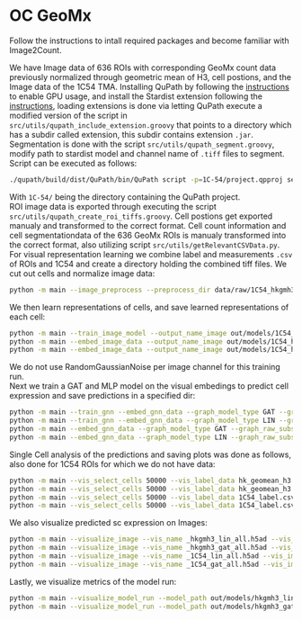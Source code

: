 # OC GeoMx

Follow the instructions to intall required packages and become familiar with Image2Count.  

We have Image data of 636 ROIs with corresponding GeoMx count data previously normalized through geometric mean of H3, cell postions, and the Image data of the 1C54 TMA. Installing QuPath by following the [instructions](https://qupath.readthedocs.io/en/stable/docs/reference/building.html) to enable GPU usage, and install the Stardist extension following the [instructions](https://qupath.readthedocs.io/en/stable/docs/deep/stardist.html), loading extensions is done via letting QuPath execute a modified version of the script in `src/utils/qupath_include_extension.groovy` that points to a directory which has a subdir called extension, this subdir contains extension `.jar`. Segmentation is done with the script `src/utils/qupath_segment.groovy`, modify path to stardist model and channel name of `.tiff` files to segment. Script can be executed as follows:

```sh
./qupath/build/dist/QuPath/bin/QuPath script -p=1C-54/project.qpproj segment.groovy
```

With `1C-54/` being the directory containing the QuPath project.  
ROI image data is exported through executing the script `src/utils/qupath_create_roi_tiffs.groovy`. Cell postions get exported manualy and transformed to the correct format. Cell count information and cell segmentationdata of the 636 GeoMx ROIs is manualy transformed into the correct format, also utilizing script `src/utils/getRelevantCSVData.py`. For visual representation learning we combine label and measurements `.csv` of ROIs and 1C54 and create a directory holding the combined tiff files. We cut out cells and normalize image data:

```sh
python -m main --image_preprocess --preprocess_dir data/raw/1C54_hkgmh3/ --cell_cutout 20 --preprocess_workers 26 
```
We then learn representations of cells, and save learned representations of each cell:
```sh
python -m main --train_image_model --output_name_image out/models/1C54_hkgmh3_image_contrast_18_32_16.pt --embedding_size_image 32 --contrast_size_image 16 --crop_factor 0.2 --resnet_model '18'  --num_workers_image 14 --lr_image 0.1 --epochs_image 100 --warmup_epochs_image 10 --batch_size_image 1024 --image_dir data/raw/1C54_hkgmh3/
python -m main --embed_image_data --output_name_image out/models/1C54_hkgmh3_image_contrast_18_32_16.pt --embedding_size_image 32 --contrast_size_image 16  --resnet_model '18'  --num_workers_image 14 --batch_size_image 1024 --image_dir data/raw/hkgmh3/
python -m main --embed_image_data --output_name_image out/models/1C54_hkgmh3_image_contrast_18_32_16.pt --embedding_size_image 32 --contrast_size_image 16  --resnet_model '18'  --num_workers_image 14 --batch_size_image 1024 --image_dir data/raw/1C54/
```

We do not use RandomGaussianNoise per image channel for this training run.  
Next we train a GAT and MLP model on the visual embedings to predict cell expression and save predictions in a specified dir:

```sh
python -m main --train_gnn --embed_gnn_data --graph_model_type GAT --graph_raw_subset_dir hkgmh3  --train_ratio_graph 0.6 --val_ratio_graph 0.2 --batch_size_graph 64 --epochs_graph 3000 --num_workers_graph 8 --num_node_features 32 --num_embed_features 128 --lr_graph 0.001 --layers_graph 3 --output_name_graph out/models/hkgmh3_gat.pt --output_graph_embed out/hkgmh3_gat/  --graph_label_data hk_geomean_h3.csv --early_stopping_graph 50 --heads_graph 8 --node_dropout 0.0 --edge_dropout 0.3 --seed 44 --data_use_log_graph  
python -m main --train_gnn --embed_gnn_data --graph_model_type LIN --graph_raw_subset_dir hkgmh3  --train_ratio_graph 0.6 --val_ratio_graph 0.2 --batch_size_graph 64 --epochs_graph 3000 --num_workers_graph 8 --num_node_features 256 --num_embed_features 128 --lr_graph 0.001 --layers_graph 6 --output_name_graph out/models/hkgmh3_lin.pt --output_graph_embed out/CRC_1p_lin/  --graph_label_data hk_geomean_h3.csv --early_stopping_graph 50 --node_dropout 0.0 --seed 44 --data_use_log_graph
python -m main --embed_gnn_data --graph_model_type GAT --graph_raw_subset_dir 1C54  --train_ratio_graph 0.6 --val_ratio_graph 0.2 --batch_size_graph 64 --epochs_graph 3000 --num_workers_graph 8 --num_node_features 32 --num_embed_features 128 --lr_graph 0.001 --layers_graph 3 --output_name_graph out/models/1C54_gat.pt --output_graph_embed out/1C54_gat/  --graph_label_data 1C54_label.csv --early_stopping_graph 50 --heads_graph 8 --node_dropout 0.0 --edge_dropout 0.3 --seed 44  
python -m main --embed_gnn_data --graph_model_type LIN --graph_raw_subset_dir 1C54  --train_ratio_graph 0.6 --val_ratio_graph 0.2 --batch_size_graph 64 --epochs_graph 3000 --num_workers_graph 8 --num_node_features 256 --num_embed_features 128 --lr_graph 0.001 --layers_graph 6 --output_name_graph out/models/1C54_lin.pt --output_graph_embed out/1C54_lin/  --graph_label_data 1C54_label.csv --early_stopping_graph 50 --node_dropout 0.0 --seed 44
```

Single Cell analysis of the predictions and saving plots was done as follows, also done for 1C54 ROIs for which we do not have data:

```sh
python -m main --vis_select_cells 50000 --vis_label_data hk_geomean_h3.csv --processed_subset_dir hkgmh3 --figure_dir figures/hkgmh3_gat/ --embed_dir out/hkgmh3_gat/ --vis_name _hkgmh3_gat --visualize_expression  
python -m main --vis_select_cells 50000 --vis_label_data hk_geomean_h3.csv --processed_subset_dir hkgmh3 --figure_dir figures/hkgmh3_lin/ --embed_dir out/hkgmh3_lin/ --vis_name _hkgmh3_lin --visualize_expression
python -m main --vis_select_cells 50000 --vis_label_data 1C54_label.csv --processed_subset_dir 1C54 --figure_dir figures/hkgmh3_gat/1C54/ --embed_dir out/1C54_gat/ --vis_name _1C54_gat --visualize_expression  
python -m main --vis_select_cells 50000 --vis_label_data 1C54_label.csv --processed_subset_dir 1C54 --figure_dir figures/hkgmh3_lin/1C54/ --embed_dir out/1C54_lin/ --vis_name _1C54_lin --visualize_expression
```

We also visualize predicted sc expression on Images:

```sh
python -m main --visualize_image --vis_name _hkgmh3_lin_all.h5ad --vis_img_raw_subset_dir hkgmh3 --vis_channel 0 --name_tiff 002-3CII33.tiff --figure_img_dir figures/hkgmh3_lin/002-3CII33/ --vis_protein PanCk,Ki-67,SMA,CD8,CD4,CD3,PD-1,CD11c,CD68,CD45,Fibronectin,Pan-AKT,BCL6,BCLXL,BAD,p53,CD163,CD14,CD34,CD45RO,STING,B7-H3,CD44,CD127 --vis_all_channels
python -m main --visualize_image --vis_name _hkgmh3_gat_all.h5ad --vis_img_raw_subset_dir hkgmh3 --vis_channel 0 --name_tiff 002-3CII33.tiff --figure_img_dir figures/hkgmh3_gat/002-3CII33/ --vis_protein PanCk,Ki-67,SMA,CD8,CD4,CD3,PD-1,CD11c,CD68,CD45,Fibronectin,Pan-AKT,BCL6,BCLXL,BAD,p53,CD163,CD14,CD34,CD45RO,STING,B7-H3,CD44,CD127  --vis_all_channels
python -m main --visualize_image --vis_name _1C54_lin_all.h5ad --vis_img_raw_subset_dir 1C54 --vis_channel 0 --name_tiff 010-1C54.tiff --figure_img_dir figures/hkgmh3_lin/010-1C54/ --vis_protein PanCk,Ki-67,SMA,CD8,CD4,CD3,PD-1,CD11c,CD68,CD45,Fibronectin,Pan-AKT,BCL6,BCLXL,BAD,p53,CD163,CD14,CD34,CD45RO,STING,B7-H3,CD44,CD127 --vis_all_channels
python -m main --visualize_image --vis_name _1C54_gat_all.h5ad --vis_img_raw_subset_dir 1C54 --vis_channel 0 --name_tiff 010-1C54.tiff --figure_img_dir figures/hkgmh3_gat/010-1C54/ --vis_protein PanCk,Ki-67,SMA,CD8,CD4,CD3,PD-1,CD11c,CD68,CD45,Fibronectin,Pan-AKT,BCL6,BCLXL,BAD,p53,CD163,CD14,CD34,CD45RO,STING,B7-H3,CD44,CD127  --vis_all_channels
```

Lastly, we visualize metrics of the model run:

```sh
python -m main --visualize_model_run --model_path out/models/hkgmh3_lin.pt --output_model_name hkgmh3_lin --figure_model_dir figures/hkgmh3_lin
python -m main --visualize_model_run --model_path out/models/hkgmh3_gat_log.pt --output_model_name hkgmh3_gat --figure_model_dir figures/hkgmh3_gat
```
